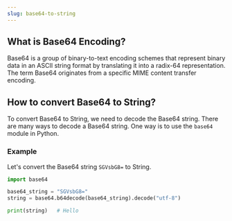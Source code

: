 ```yaml
---
slug: base64-to-string
---
```


## What is Base64 Encoding?

Base64 is a group of binary-to-text encoding schemes that represent binary data in an ASCII string format by translating it into a radix-64 representation. The term Base64 originates from a specific MIME content transfer encoding.

## How to convert Base64 to String?

To convert Base64 to String, we need to decode the Base64 string. There are many ways to decode a Base64 string. One way is to use the `base64` module in Python.

### Example

Let's convert the Base64 string `SGVsbG8=` to String.

```python
import base64

base64_string = "SGVsbG8="
string = base64.b64decode(base64_string).decode("utf-8")

print(string)   # Hello
```
